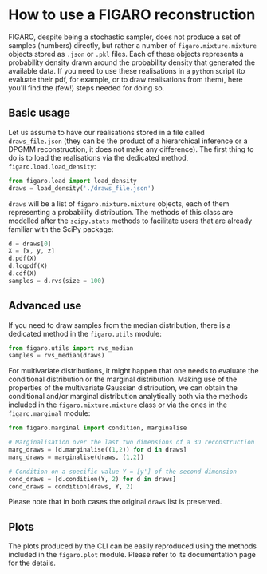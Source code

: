 # How to use a FIGARO reconstruction

FIGARO, despite being a stochastic sampler, does not produce a set of samples (numbers) directly, but rather a number of `figaro.mixture.mixture` objects stored as `.json` or `.pkl` files. Each of these objects represents a probability density drawn around the probability density that generated the available data. If you need to use these realisations in a `python` script (to evaluate their pdf, for example, or to draw realisations from them), here you'll find the (few!) steps needed for doing so.


## Basic usage 
Let us assume to have our realisations stored in a file called `draws_file.json` (they can be the product of a hierarchical inference or a DPGMM reconstruction, it does not make any difference). The first thing to do is to load the realisations via the dedicated method, `figaro.load.load_density`:

```python
from figaro.load import load_density
draws = load_density('./draws_file.json')
```

`draws` will be a list of `figaro.mixture.mixture` objects, each of them representing a probability distribution. The methods of this class are modelled after the `scipy.stats` methods to facilitate users that are already familiar with the SciPy package:

```python
d = draws[0]
X = [x, y, z]
d.pdf(X)
d.logpdf(X)
d.cdf(X)
samples = d.rvs(size = 100)
```

## Advanced use

If you need to draw samples from the median distribution, there is a dedicated method in the `figaro.utils` module:

```python
from figaro.utils import rvs_median
samples = rvs_median(draws)
```

For multivariate distributions, it might happen that one needs to evaluate the conditional distribution or the marginal distribution.
Making use of the properties of the multivariate Gaussian distribution, we can obtain the conditional and/or marginal distribution analytically both via the methods included in the `figaro.mixture.mixture` class or via the ones in the `figaro.marginal` module:

```python
from figaro.marginal import condition, marginalise

# Marginalisation over the last two dimensions of a 3D reconstruction
marg_draws = [d.marginalise((1,2)) for d in draws]
marg_draws = marginalise(draws, (1,2))

# Condition on a specific value Y = [y'] of the second dimension
cond_draws = [d.condition(Y, 2) for d in draws]
cond_draws = condition(draws, Y, 2)
```

Please note that in both cases the original `draws` list is preserved.

## Plots
The plots produced by the CLI can be easily reproduced using the methods included in the `figaro.plot` module. Please refer to its documentation page for the details. 
